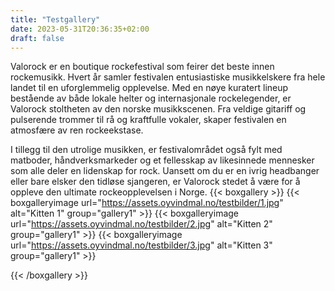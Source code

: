 ```yaml
---
title: "Testgallery"
date: 2023-05-31T20:36:35+02:00
draft: false
---
```

Valorock er en boutique rockefestival som feirer det beste innen rockemusikk. Hvert år samler festivalen entusiastiske musikkelskere fra hele landet til en uforglemmelig opplevelse. Med en nøye kuratert lineup bestående av både lokale helter og internasjonale rockelegender, er Valorock stoltheten av den norske musikkscenen. Fra veldige gitariff og pulserende trommer til rå og kraftfulle vokaler, skaper festivalen en atmosfære av ren rockeekstase. 

I tillegg til den utrolige musikken, er festivalområdet også fylt med matboder, håndverksmarkeder og et fellesskap av likesinnede mennesker som alle deler en lidenskap for rock. Uansett om du er en ivrig headbanger eller bare elsker den tidløse sjangeren, er Valorock stedet å være for å oppleve den ultimate rockeopplevelsen i Norge.
{{< boxgallery >}}
  {{< boxgalleryimage url="https://assets.oyvindmal.no/testbilder/1.jpg" alt="Kitten 1" group="gallery1" >}}
{{< boxgalleryimage url="https://assets.oyvindmal.no/testbilder/2.jpg" alt="Kitten 2" group="gallery1" >}}
{{< boxgalleryimage url="https://assets.oyvindmal.no/testbilder/3.jpg" alt="Kitten 3" group="gallery1" >}}

{{< /boxgallery >}}